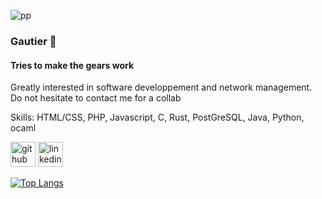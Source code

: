 ![pp](https://i.ibb.co/xGQH89f/gears.png)

### Gautier 🚀
#### Tries to make the gears work
Greatly interested in software developpement and network management. Do not hesitate to contact me for a collab

Skills: HTML/CSS, PHP, Javascript, C, Rust, PostGreSQL, Java, Python, ocaml

[<img src='https://cdn.jsdelivr.net/npm/simple-icons@3.0.1/icons/github.svg' alt='github' height='40'>](https://github.com/gautier-g)  [<img src='https://cdn.jsdelivr.net/npm/simple-icons@3.0.1/icons/linkedin.svg' alt='linkedin' height='40'>](https://www.linkedin.com/in/https://www.linkedin.com/in/gautier-georgeon-336126291//)  

[![Top Langs](https://github-readme-stats.vercel.app/api/top-langs/?username=gautier-g)](https://github.com/anuraghazra/github-readme-stats)

